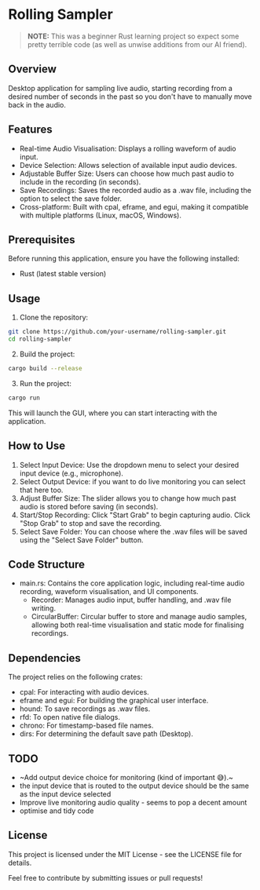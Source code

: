 # Rolling Sampler

> **NOTE:** This was a beginner Rust learning project so expect some pretty terrible code (as well as unwise additions from our AI friend).

## Overview
Desktop application for sampling live audio, starting recording from a desired number of seconds in the past so you don't have to manually move back in the audio. 

## Features
- Real-time Audio Visualisation: Displays a rolling waveform of audio input.
- Device Selection: Allows selection of available input audio devices.
- Adjustable Buffer Size: Users can choose how much past audio to include in the recording (in seconds).
- Save Recordings: Saves the recorded audio as a .wav file, including the option to select the save folder.
- Cross-platform: Built with cpal, eframe, and egui, making it compatible with multiple platforms (Linux, macOS, Windows).

## Prerequisites
Before running this application, ensure you have the following installed:
- Rust (latest stable version)

## Usage
1. Clone the repository:
```bash
git clone https://github.com/your-username/rolling-sampler.git
cd rolling-sampler
```
2. Build the project:
```bash
cargo build --release
```
3. Run the project:
```bash
cargo run
```
This will launch the GUI, where you can start interacting with the application.

## How to Use
1. Select Input Device: Use the dropdown menu to select your desired input device (e.g., microphone).
1. Select Output Device: if you want to do live monitoring you can select that here too.
2. Adjust Buffer Size: The slider allows you to change how much past audio is stored before saving (in seconds).
3. Start/Stop Recording: Click "Start Grab" to begin capturing audio. Click "Stop Grab" to stop and save the recording.
4. Select Save Folder: You can choose where the .wav files will be saved using the "Select Save Folder" button.

## Code Structure
- main.rs: Contains the core application logic, including real-time audio recording, waveform visualisation, and UI components.
    - Recorder: Manages audio input, buffer handling, and .wav file writing.
    - CircularBuffer: Circular buffer to store and manage audio samples, allowing both real-time visualisation and static mode for finalising recordings.

## Dependencies
The project relies on the following crates:
- cpal: For interacting with audio devices.
- eframe and egui: For building the graphical user interface.
- hound: To save recordings as .wav files.
- rfd: To open native file dialogs.
- chrono: For timestamp-based file names.
- dirs: For determining the default save path (Desktop).

## TODO
- ~Add output device choice for monitoring (kind of important 😅).~
- the input device that is routed to the output device should be the same as the input device selected
- Improve live monitoring audio quality - seems to pop a decent amount
- optimise and tidy code

## License
This project is licensed under the MIT License - see the LICENSE file for details.

Feel free to contribute by submitting issues or pull requests!